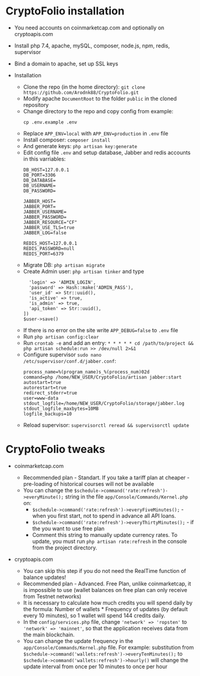 # CryptoFolio installation

* You need accounts on coinmarketcap.com and optionally on cryptoapis.com

* Install php 7.4, apache, mySQL, composer, node.js, npm, redis, supervisor
* Bind a domain to apache, set up SSL keys
* Installation
  * Clone the repo (in the home directory): `git clone https://github.com/Arodnk88/CryptoFolio.git`
  * Modify apache `DocumentRoot` to the folder `public` in the cloned repository
  * Change directory to the repo and copy config from example:
    ```cd /path/to/project
    cp .env.example .env
    ```
  * Replace `APP_ENV=local` with `APP_ENV=production` in `.env` file
  * Install composer: `composer install`
  * And generate keys: `php artisan key:generate`
  * Edit config file `.env` and setup database, Jabber and redis accounts in this varriables:
    ```DB_CONNECTION=mysql
    DB_HOST=127.0.0.1
    DB_PORT=3306
    DB_DATABASE=
    DB_USERNAME=
    DB_PASSWORD=

    JABBER_HOST=
    JABBER_PORT=
    JABBER_USERNAME=
    JABBER_PASSWORD=
    JABBER_RESOURCE="CF"
    JABBER_USE_TLS=true
    JABBER_LOG=false

    REDIS_HOST=127.0.0.1
    REDIS_PASSWORD=null
    REDIS_PORT=6379  
    ```
  * Migrate DB: `php artisan migrate`
  * Create Admin user: `php artisan tinker` and type
    ```$user = new User([
      'login' => 'ADMIN_LOGIN',
      'password' => Hash::make('ADMIN_PASS'),
      'user_id' => Str::uuid(),
      'is_active' => true,
      'is_admin' => true,
      'api_token' => Str::uuid(),
    ])
    $user->save()
    ```
  * If there is no error on the site write `APP_DEBUG=false` to `.env` file
  * Run `php artisan config:clear`
  * Run `crontab -e` and add an entry: `* * * * * cd /path/to/project && php artisan schedule:run >> /dev/null 2>&1`
  * Configure supervisor `sudo nano /etc/supervisor/conf.d/jabber.conf`:
    ```[program:jabber]
    process_name=%(program_name)s_%(process_num)02d
    command=php /home/NEW_USER/CryptoFolio/artisan jabber:start
    autostart=true
    autorestart=true
    redirect_stderr=true
    user=www-data
    stdout_logfile=/home/NEW_USER/CryptoFolio/storage/jabber.log
    stdout_logfile_maxbytes=10MB
    logfile_backups=10
    ```
  * Reload supervisor: `supervisorctl reread && supervisorctl update`



# CryptoFolio tweaks

* coinmarketcap.com
  * Recommended plan - Standart. If you take a tariff plan at cheaper - pre-loading of historical courses will not be available
  * You can change the `$schedule->command('rate:refresh')->everyMinute();` string in the file `app/Console/Commands/Kernel.php` on:
    * `$schedule->command('rate:refresh')->everyFiveMinutes();` - when you first start, not to spend in advance all API loans.
    * `$schedule->command('rate:refresh')->everyThirtyMinutes();` - if the you want to use free plan
    * Comment this string to manually update currency rates. To update, you must run `php artisan rate:refresh` in the console from the project directory. 

* cryptoapis.com
  * You can skip this step if you do not need the RealTime function of balance updates!
  * Recommended plan - Advanced. Free Plan, unlike coinmarketcap, it is impossible to use (wallet balances on free plan can only receive from Testnet networks)
  * It is necessary to calculate how much credits you will spend daily by the formula: Number of wallets * Frequency of updates (by default every 10 minutes), so 1 wallet will spend 144 credits daily.
  * In the `config/services.php` file, change `'network' => 'ropsten'` to `'network' => 'mainnet'`, so that the application receives data from the main blockchain.
  * You can change the update frequency in the `app/Console/Commands/Kernel.php` file. For example: substitution from `$schedule->command('wallets:refresh')->everyTenMinutes();` to `$schedule->command('wallets:refresh')->hourly()` will change the update interval from once per 10 minutes to once per hour
